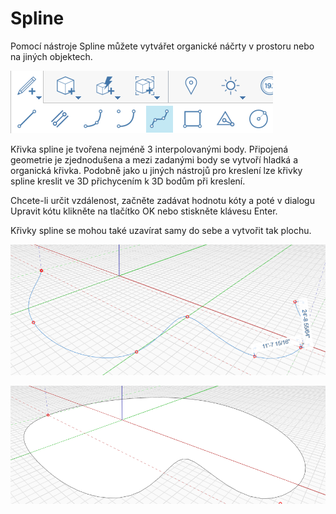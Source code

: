 # Spline

Pomocí nástroje Spline můžete vytvářet organické náčrty v prostoru nebo na jiných objektech.

![](../.gitbook/assets/spline.png)

Křivka spline je tvořena nejméně 3 interpolovanými body. Připojená geometrie je zjednodušena a mezi zadanými body se vytvoří hladká a organická křivka. Podobně jako u jiných nástrojů pro kreslení lze křivky spline kreslit ve 3D přichycením k 3D bodům při kreslení.

Chcete-li určit vzdálenost, začněte zadávat hodnotu kóty a poté v dialogu Upravit kótu klikněte na tlačítko OK nebo stiskněte klávesu Enter.

Křivky spline se mohou také uzavírat samy do sebe a vytvořit tak plochu.

![](../.gitbook/assets/spline2.png)

![](../.gitbook/assets/spline3.png)

